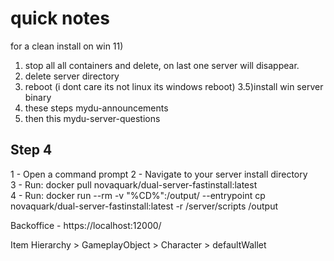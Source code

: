 # quick notes  
for a clean install on win 11)  
1) stop all all containers and delete, on last one server will disappear.  
2) delete server directory   
3) reboot (i dont care its not linux its windows reboot) 3.5)install win server binary  
4) these steps mydu-announcements   
5) then this mydu-server-questions  

## Step 4  
1 - Open a command prompt 
2 - Navigate to your server install directory   
3 - Run: docker pull novaquark/dual-server-fastinstall:latest  
4 - Run: docker run --rm -v "%CD%":/output/ --entrypoint cp novaquark/dual-server-fastinstall:latest -r /server/scripts /output  


Backoffice - https://localhost:12000/  

Item Hierarchy > GameplayObject > Character > defaultWallet  
